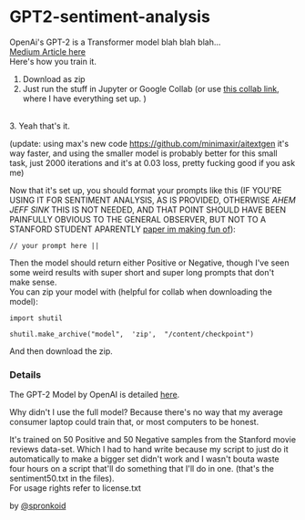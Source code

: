 # GPT2-sentiment-analysis
OpenAi's GPT-2 is a Transformer model blah blah blah... <br>
[Medium Article here](https://link.medium.com/Ux2lA4S8h2) <br>
Here's how you train it.

 1. Download as zip
 2. Just run the stuff in Jupyter or Google Collab (or use [this collab link](https://colab.research.google.com/drive/1ulO-Z0G6BdvQAZ83PJNXCS0ygtRtp46g), where I have everything set up. )
<br>
 3. Yeah that's it.

(update: using max's new code https://github.com/minimaxir/aitextgen it's way faster, and using the smaller model is probably better for this small task, just 2000 iterations and it's at 0.03 loss, pretty fucking good if you ask me)

Now that it's set up, you should format your prompts like this (IF YOU'RE USING IT FOR SENTIMENT ANALYSIS, AS IS PROVIDED, OTHERWISE *AHEM JEFF SINK* THIS IS NOT NEEDED, AND THAT POINT SHOULD HAVE BEEN PAINFULLY OBVIOUS TO THE GENERAL OBSERVER, BUT NOT TO A STANFORD STUDENT APARENTLY [paper im making fun of](http://cs230.stanford.edu/projects_fall_2020/reports/55814965.pdf)):

    // your prompt here ||
    
Then the model should return either Positive or Negative, though I've seen some weird results with super short and super long prompts that don't make sense.
<br>
You can zip your model with (helpful for collab when downloading the model):

    import shutil
    
    shutil.make_archive("model",  'zip',  "/content/checkpoint")

And then download the zip.


### Details

The GPT-2 Model by OpenAI is detailed [here](https://openai.com/blog/better-language-models/). <br>

Why didn't I use the full model? Because there's no way that my average consumer laptop could train that, or most computers to be honest. <br>

It's trained on 50 Positive and 50 Negative samples from the Stanford movie reviews data-set. Which I had to hand write because my script to just do it automatically to make a bigger set didn't work and I wasn't bouta waste four hours on a script that'll do something that I'll do in one. (that's the sentiment50.txt in the files). <br>
For usage rights refer to license.txt

by [@spronkoid](https://twitter.com/spronkoid)
